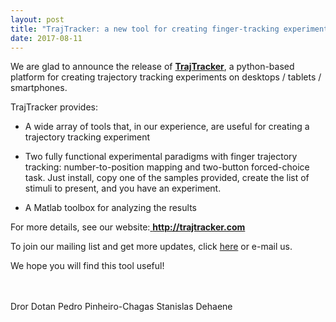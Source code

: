 ```yaml
---
layout: post
title: "TrajTracker: a new tool for creating finger-tracking experiments"
date: 2017-08-11
---
```


We are glad to announce the release of <a href="http://trajtracker.com" class="ext" target="_blank"><b>TrajTracker</b></a>, a python-based platform for creating trajectory tracking experiments on desktops / tablets / smartphones.

TrajTracker provides:

- A wide array of tools that, in our experience, are useful for creating a trajectory tracking experiment

- Two fully functional experimental paradigms with finger trajectory tracking: number-to-position mapping and two-button forced-choice task. Just install, copy one of the samples provided, create the list of stimuli to present, and you have an experiment.

- A Matlab toolbox for analyzing the results

For more details, see our website:<a href="http://trajtracker.com" class="ext" target="_blank"> <b>http://trajtracker.com</b></a>

To join our mailing list and get more updates, click <a href="https://groups.google.com/forum/#%21forum/trajtracker-users" class="ext" target="_blank">here</a> or e-mail us.

We hope you will find this tool useful!
  
  
<br>
<br>
Dror Dotan  
Pedro Pinheiro-Chagas  
Stanislas Dehaene  

